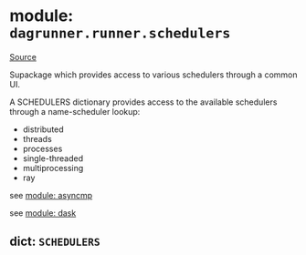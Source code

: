 # module: `dagrunner.runner.schedulers`

[Source](../dagrunner/runner/schedulers/__init__.py#L0)

Supackage which provides access to various schedulers through a common UI.

A SCHEDULERS dictionary provides access to the available schedulers through a
name-scheduler lookup:
- distributed
- threads
- processes
- single-threaded
- multiprocessing
- ray

see [module: asyncmp](dagrunner.runner.schedulers.asyncmp.md#module-dagrunnerrunnerschedulersasyncmp)

see [module: dask](dagrunner.runner.schedulers.dask.md#module-dagrunnerrunnerschedulersdask)

## dict: `SCHEDULERS`

